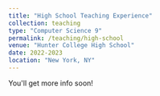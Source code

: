 ```yaml
---
title: "High School Teaching Experience"
collection: teaching
type: "Computer Science 9"
permalink: /teaching/high-school
venue: "Hunter College High School"
date: 2022-2023
location: "New York, NY"
---
```


You'll get more info soon!